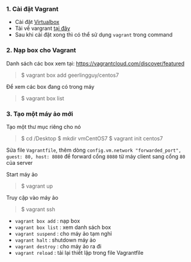 ### 1. Cài đặt Vagrant

- Cài đặt <a href="https://www.virtualbox.org/wiki/Downloads"> Virtualbox</a>
- Tải về vargrant <a href="https://www.vagrantup.com/downloads.html">tại đây </a>
- Sau khi cài đặt xong thì có thể sử dụng ```vagrant``` trong command


### 2. Nạp box cho Vagrant

Danh sách các box xem tại: https://vagrantcloud.com/discover/featured

>$ vagrant box add geerlingguy/centos7

Để xem các box đang có trong máy
>$ vagrant box list 


### 3. Tạo một máy ảo mới

Tạo một thư mục riêng cho nó
>$ cd /Desktop
>$ mkdir vmCentOS7
>$ vagrant init centos7

Sửa file ```Vagrantfile```, thêm dòng ```config.vm.network "forwarded_port", guest: 80, host: 8080```
để forward cổng ```8080``` từ máy client sang cổng ```80``` của server

Start máy ảo 
>$ vagrant up 

Truy cập vào máy ảo 
>$ vagrant ssh 


- ```vagrant box add``` : nạp box 
- ```vagrant box list``` : xem danh sách box 
- ```vagrant suspend``` : cho máy ảo tạm nghỉ 
- ```vagrant halt``` : shutdown máy ảo 
- ```vagrant destroy``` : cho máy ảo ra đi 
- ```vagrant reload``` : tải lại thiết lập trong file Vagrantfile 




